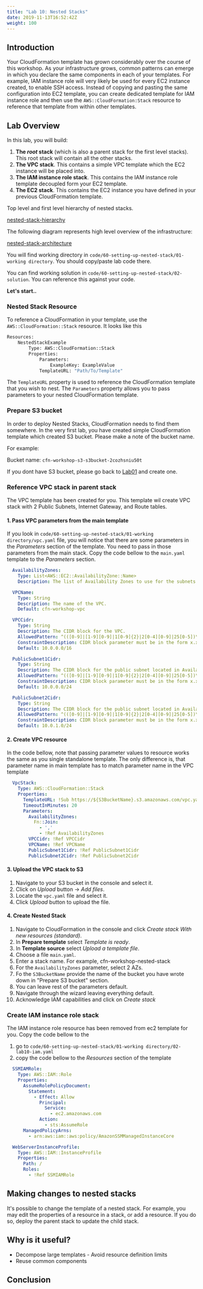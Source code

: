 ```yaml
---
title: "Lab 10: Nested Stacks"
date: 2019-11-13T16:52:42Z
weight: 100
---
```


## Introduction

Your CloudFormation template has grown considerably over the course of this workshop. As your infrastructure grows, common 
patterns can emerge in which you declare the same components in each of your templates. For example, IAM instance role will 
very likely be used for every EC2 instance created, to enable SSH access. Instead of copying and pasting the same configuration 
into EC2 template, you can create dedicated template for IAM instance role and then use the `AWS::CloudFormation:Stack`
resource to reference that template from within other templates.

## Lab Overview

In this lab, you will build:

1. **The _root_ stack** (which is also a parent stack for the first level stacks). This root stack will contain all the other stacks.
1. **The VPC stack**. This contains a simple VPC template which the EC2 instance will be placed into.
1. **The IAM instance role stack**. This contains the IAM instance role template decoupled form your EC2 template. 
1. **The EC2 stack**. This contains the EC2 instance you have defined in your previous CloudFormation template.

Top level and first level hierarchy of nested stacks.

[nested-stack-hierarchy](/60-setting-up-nested-stack/nested-stack-1.png)

The following diagram represents high level overview of the infrastructure:

[nested-stack-architecture](/60-setting-up-nested-stack/nested-stack-2.png)

You will find working directory in `code/60-setting-up-nested-stack/01-working directory`. You should copy/paste lab code there.

You can find working solution in `code/60-setting-up-nested-stack/02-solution`. You can reference this against your code.

**Let's start..**

### Nested Stack Resource

To reference a CloudFormation in your template, use the `AWS::CloudFormation::Stack` resource.
It looks like this

```bash
Resources:
    NestedStackExample
        Type: AWS::CloudFormation::Stack
        Properties: 
            Parameters: 
                ExampleKey: ExampleValue
            TemplateURL: "Path/To/Template"
```

The `TemplateURL` property is used to reference the CloudFormation template that you wish to nest.
The `Parameters` property allows you to pass parameters to your nested CloudFormation template.

### Prepare S3 bucket

In order to deploy Nested Stacks, CloudFormation needs to find them somewhere. In the very first lab, you have created simple
CloudFormation template which created S3 bucket. Please make a note of the bucket name.

For example:

Bucket name: `cfn-workshop-s3-s3bucket-2cozhsniu50t`

If you dont have S3 bucket, please go back to [Lab01](/30-cloudformation-fundamentals/200-lab-01-stack.md) and create one.

### Reference VPC stack in parent stack

The VPC template has been created for you. This template wil create VPC stack with 2 Public Subnets, Internet Gateway, and Route tables.

#### 1. Pass VPC parameters from the main template

If you look in `code/60-setting-up-nested-stack/01-working directory/vpc.yaml` file, you will notice that there are some parameters in the _Parameters_ section of the template.
You need to pass in those parameters from the main stack. Copy the code bellow to the `main.yaml` template to the _Parameters_ section.
```yaml
  AvailabilityZones:
    Type: List<AWS::EC2::AvailabilityZone::Name>
    Description: The list of Availability Zones to use for the subnets in the VPC. Select 2 AZs.

  VPCName:
    Type: String
    Description: The name of the VPC.
    Default: cfn-workshop-vpc

  VPCCidr:
    Type: String
    Description: The CIDR block for the VPC.
    AllowedPattern: ^(([0-9]|[1-9][0-9]|1[0-9]{2}|2[0-4][0-9]|25[0-5])\.){3}([0-9]|[1-9][0-9]|1[0-9]{2}|2[0-4][0-9]|25[0-5])(\/([0-9]|[1-2][0-9]|3[0-2]))$
    ConstraintDescription: CIDR block parameter must be in the form x.x.x.x/16-28
    Default: 10.0.0.0/16

  PublicSubnet1Cidr:
    Type: String
    Description: The CIDR block for the public subnet located in Availability Zone 1.
    AllowedPattern: ^(([0-9]|[1-9][0-9]|1[0-9]{2}|2[0-4][0-9]|25[0-5])\.){3}([0-9]|[1-9][0-9]|1[0-9]{2}|2[0-4][0-9]|25[0-5])(\/([0-9]|[1-2][0-9]|3[0-2]))$
    ConstraintDescription: CIDR block parameter must be in the form x.x.x.x/16-28
    Default: 10.0.0.0/24

  PublicSubnet2Cidr:
    Type: String
    Description: The CIDR block for the public subnet located in Availability Zone 2.
    AllowedPattern: ^(([0-9]|[1-9][0-9]|1[0-9]{2}|2[0-4][0-9]|25[0-5])\.){3}([0-9]|[1-9][0-9]|1[0-9]{2}|2[0-4][0-9]|25[0-5])(\/([0-9]|[1-2][0-9]|3[0-2]))$
    ConstraintDescription: CIDR block parameter must be in the form x.x.x.x/16-28
    Default: 10.0.1.0/24
```

#### 2. Create VPC resource
In the code bellow, note that passing parameter values to resource works the same as you single standalone template. The only difference is,
that parameter name in main template has to match parameter name in the VPC template

```yaml
  VpcStack:
    Type: AWS::CloudFormation::Stack
    Properties:
      TemplateURL: !Sub https://${S3BucketName}.s3.amazonaws.com/vpc.yaml
      TimeoutInMinutes: 20
      Parameters:
        AvailabilityZones:
          Fn::Join:
            - ','
            - !Ref AvailabilityZones
        VPCCidr: !Ref VPCCidr
        VPCName: !Ref VPCName
        PublicSubnet1Cidr: !Ref PublicSubnet1Cidr
        PublicSubnet2Cidr: !Ref PublicSubnet2Cidr
```

#### 3. Upload the VPC stack to S3

1. Navigate to your S3 bucket in the console and select it.
1. Click on _Upload_ button -> _Add files_.
1. Locate the `vpc.yaml` file and select it.
1. Click _Upload_ button to upload the file.

#### 4. Create Nested Stack

1. Navigate to CloudFormation in the console and click _Create stack With new resources (standard)_.
1. In **Prepare template** select _Template is ready_.
1. In **Template source** select _Upload a template file_.
1. Choose a file `main.yaml`.
1. Enter a stack name. For example, cfn-workshop-nested-stack
1. For the `AvailabilityZones` parameter, select 2 AZs.
1. Fo the `S3BucketName` provide the name of the bucket you have wrote down in "Prepare S3 bucket" section.
1. You can leave rest of the parameters default.
1. Navigate through the wizard leaving everything default.
1. Acknowledge IAM capabilities and click on _Create stack_


### Create IAM instance role stack

The IAM instance role resource has been removed from ec2 template for you. Copy the code bellow to the 
1. go to `code/60-setting-up-nested-stack/01-working directory/02-lab10-iam.yaml`
1. copy the code bellow to the _Resources_ section of the template
```yaml
  SSMIAMRole:
    Type: AWS::IAM::Role
    Properties:
      AssumeRolePolicyDocument:
        Statement:
          - Effect: Allow
            Principal:
              Service:
                - ec2.amazonaws.com
            Action:
              - sts:AssumeRole
      ManagedPolicyArns:
        - arn:aws:iam::aws:policy/AmazonSSMManagedInstanceCore

  WebServerInstanceProfile:
    Type: AWS::IAM::InstanceProfile
    Properties:
      Path: /
      Roles:
        - !Ref SSMIAMRole
```


## Making changes to nested stacks

It's possible to change the template of a nested stack. For example, you may edit the properties of a resource in a stack, or add a resource. If you do so, deploy the parent stack to update the child stack.

## Why is it useful?

<!-- TODO convert to prose -->
* Decompose large templates - Avoid resource definition limits
* Reuse common components






<!-- TODO Write steps for completing main.template -->
## Conclusion

<!-- TODO Write Conclusion -->



